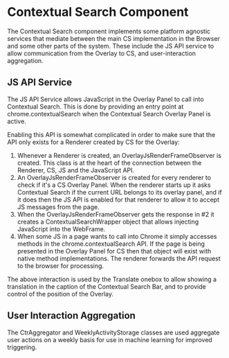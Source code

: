 # Contextual Search Component

The Contextual Search component implements some platform agnostic services that
mediate between the main CS implementation in the Browser and some other parts
of the system.  These include the JS API service to allow communication from
the Overlay to CS, and user-interaction aggregation.

## JS API Service

The JS API Service allows JavaScript in the Overlay Panel to call into
Contextual Search.  This is done by providing an entry point at
chrome.contextualSearch when the Contextual Search Overlay Panel is active.

Enabling this API is somewhat complicated in order to make sure that the API
only exists for a Renderer created by CS for the Overlay:

1. Whenever a Renderer is created, an OverlayJsRenderFrameObserver is created.
   This class is at the heart of the connection between the Renderer, CS, JS
   and the JavaScript API.
2. An OverlayJsRenderFrameObserver is created for every renderer to check if
   it's a CS Overlay Panel.  When the renderer starts up it asks Contextual
   Search if the current URL belongs to its overlay panel, and if it does then
   the JS API is enabled for that renderer to allow it to accept JS messages
   from the page.
3. When the OverlayJsRenderFrameObserver gets the response in #2 it creates a
   ContextualSearchWrapper object that allows injecting JavaScript into the
   WebFrame.
4. When some JS in a page wants to call into Chrome it simply accesses methods
   in the chrome.contextualSearch API.  If the page is being presented in the
   Overlay Panel for CS then that object will exist with native method
   implementations.  The renderer forwards the API request to the browser for
   processing.

The above interaction is used by the Translate onebox to allow showing a
translation in the caption of the Contextual Search Bar, and to provide control
of the position of the Overlay.

## User Interaction Aggregation

The CtrAggregator and WeeklyActivityStorage classes are used aggregate user
actions on a weekly basis for use in machine learning for improved triggering.

